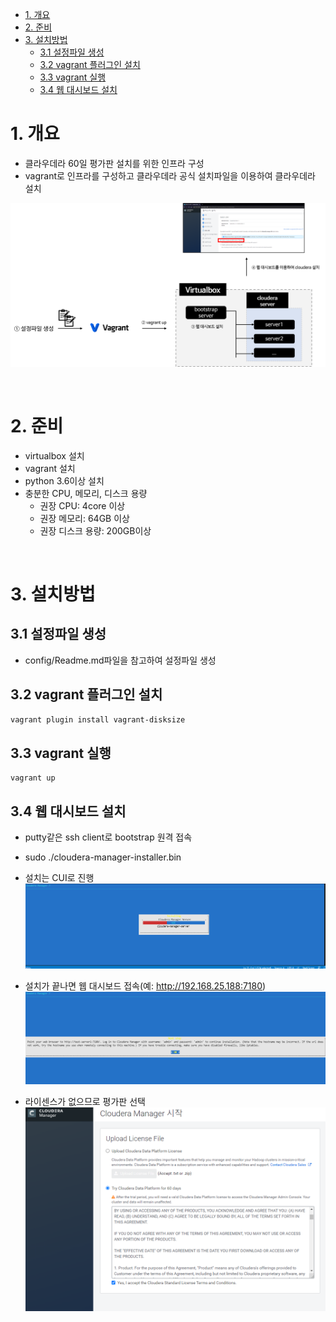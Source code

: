 - [1. 개요](#1-개요)
- [2. 준비](#2-준비)
- [3. 설치방법](#3-설치방법)
  - [3.1 설정파일 생성](#31-설정파일-생성)
  - [3.2 vagrant 플러그인 설치](#32-vagrant-플러그인-설치)
  - [3.3 vagrant 실행](#33-vagrant-실행)
  - [3.4 웹 대시보드 설치](#34-웹-대시보드-설치)

# 1. 개요
* 클라우데라 60일 평가판 설치를 위한 인프라 구성
* vagrant로 인프라를 구성하고 클라우데라 공식 설치파일을 이용하여 클라우데라 설치

![](./imgs/infra.png)

<br>

# 2. 준비
* virtualbox 설치
* vagrant 설치
* python 3.6이상 설치
* 충분한 CPU, 메모리, 디스크 용량
  * 권장 CPU: 4core 이상
  * 권장 메모리: 64GB 이상
  * 권장 디스크 용량: 200GB이상

<br>

# 3. 설치방법
## 3.1 설정파일 생성
* config/Readme.md파일을 참고하여 설정파일 생성

## 3.2 vagrant 플러그인 설치
```sh
vagrant plugin install vagrant-disksize
```

## 3.3 vagrant 실행
```
vagrant up
```

## 3.4 웹 대시보드 설치
* putty같은 ssh client로 bootstrap 원격 접속
* sudo ./cloudera-manager-installer.bin
* 설치는 CUI로 진행
![](imgs/installing.png)

* 설치가 끝나면 웹 대시보드 접속(예: http://192.168.25.188:7180)
![](imgs/install_done.png)

* 라이센스가 없으므로 평가판 선택
![](imgs/license.png)
